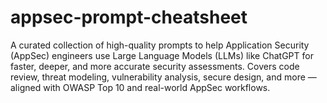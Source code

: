 # appsec-prompt-cheatsheet
A curated collection of high-quality prompts to help Application Security (AppSec) engineers use Large Language Models (LLMs) like ChatGPT for faster, deeper, and more accurate security assessments. Covers code review, threat modeling, vulnerability analysis, secure design, and more — aligned with OWASP Top 10 and real-world AppSec workflows.
